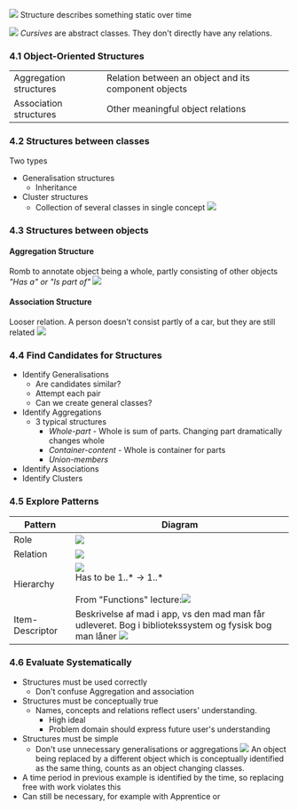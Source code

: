 ![](Pasted%20image%2020230909160347.png)
Structure describes something static over time

![](Pasted%20image%2020230909160457.png)
*Cursives* are abstract classes. They don't directly have any relations.
### 4.1 Object-Oriented Structures

|                        |                                                      |
| ---------------------- | ---------------------------------------------------- |
| Aggregation structures | Relation between an object and its component objects |
| Association structures | Other meaningful object relations                    | 

### 4.2 Structures between classes
Two types
- Generalisation structures
	- Inheritance
- Cluster structures
	- Collection of several classes in single concept
![](Pasted%20image%2020230909161442.png)

### 4.3 Structures between objects

#### Aggregation Structure
Romb to annotate object being a whole, partly consisting of other objects
*"Has a" or "Is part of"*
![](Pasted%20image%2020230909161736.png)
#### Association Structure
Looser relation. A person doesn't consist partly of a car, but they are still related
![](Pasted%20image%2020230909161910.png)

### 4.4 Find Candidates for Structures
- Identify Generalisations
	- Are candidates similar?
	- Attempt each pair
	- Can we create general classes?
- Identify Aggregations
	- 3 typical structures
		- *Whole-part* - Whole is sum of parts. Changing part dramatically changes whole
		- *Container-content* - Whole is container for parts
		- *Union-members*
- Identify Associations
- Identify Clusters

### 4.5 Explore Patterns

| Pattern         | Diagram                                                                                                                                         |
| --------------- | ----------------------------------------------------------------------------------------------------------------------------------------------- |
| Role            | ![](Pasted%20image%2020230909162445.png)                                                                                                        |
| Relation        | ![](Pasted%20image%2020230909162608.png)                                                                                                        |
| Hierarchy       | ![](Pasted%20image%2020230909162642.png)<br>Has to be 1..\* -> 1..\*<br><br>From "Functions" lecture:![](Pasted%20image%2020230925082905.png)                                   |
| Item-Descriptor | Beskrivelse af mad i app, vs den mad man får udleveret. Bog i bibliotekssystem og fysisk bog man låner ![](Pasted%20image%2020230909162719.png) |

### 4.6 Evaluate Systematically
- Structures must be used correctly
	- Don't confuse Aggregation and association
- Structures must be conceptually true
	- Names, concepts and relations reflect users' understanding. 
		- High ideal
		- Problem domain should express future user's understanding
- Structures must be simple
	- Don't use unnecessary generalisations or aggregations
![](Pasted%20image%2020230913084709.png)
An object being replaced by a different object which is conceptually identified as the same thing, counts as an object changing classes. 
- A time period in previous example is identified by the time, so replacing free with work violates this
- Can still be necessary, for example with Apprentice or 